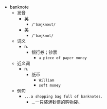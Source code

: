 - banknote
  - 发音
    - 英
      - `/'bæŋknəut/`
    - 美
      - `/'bæŋknot/`
  - 词义
    - n.
      - 银行券；钞票
        - `a piece of paper money`
  - 近义词
    - n.
      - 纸币
        - `William`
        - `soft money`
  - 例句
    - `...a shopping bag full of banknotes.`
      - …一只装满钞票的购物袋。

